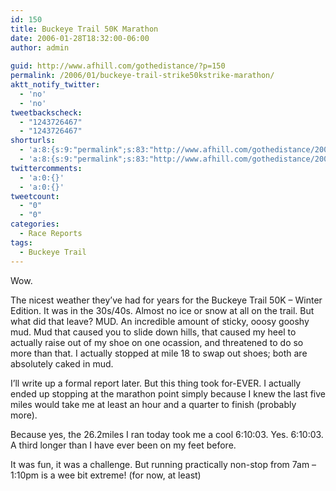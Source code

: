 ```yaml
---
id: 150
title: Buckeye Trail 50K Marathon
date: 2006-01-28T18:32:00-06:00
author: admin
  
guid: http://www.afhill.com/gothedistance/?p=150
permalink: /2006/01/buckeye-trail-strike50kstrike-marathon/
aktt_notify_twitter:
  - 'no'
  - 'no'
tweetbackscheck:
  - "1243726467"
  - "1243726467"
shorturls:
  - 'a:8:{s:9:"permalink";s:83:"http://www.afhill.com/gothedistance/2006/01/buckeye-trail-strike50kstrike-marathon/";s:7:"tinyurl";s:25:"http://tinyurl.com/5cx8he";s:4:"isgd";s:17:"http://is.gd/gFGO";s:5:"bitly";s:18:"http://bit.ly/RyfQ";s:5:"snipr";s:22:"http://snipr.com/agn5a";s:5:"snurl";s:22:"http://snurl.com/agn5a";s:7:"snipurl";s:24:"http://snipurl.com/agn5a";s:4:"trim";s:17:"http://tr.im/b8bw";}'
  - 'a:8:{s:9:"permalink";s:83:"http://www.afhill.com/gothedistance/2006/01/buckeye-trail-strike50kstrike-marathon/";s:7:"tinyurl";s:25:"http://tinyurl.com/5cx8he";s:4:"isgd";s:17:"http://is.gd/gFGO";s:5:"bitly";s:18:"http://bit.ly/RyfQ";s:5:"snipr";s:22:"http://snipr.com/agn5a";s:5:"snurl";s:22:"http://snurl.com/agn5a";s:7:"snipurl";s:24:"http://snipurl.com/agn5a";s:4:"trim";s:17:"http://tr.im/b8bw";}'
twittercomments:
  - 'a:0:{}'
  - 'a:0:{}'
tweetcount:
  - "0"
  - "0"
categories:
  - Race Reports
tags:
  - Buckeye Trail
---
```

Wow. 

The nicest weather they&#8217;ve had for years for the Buckeye Trail 50K &#8211; Winter Edition. It was in the 30s/40s. Almost no ice or snow at all on the trail. But what did that leave? MUD. An incredible amount of sticky, ooosy gooshy mud. Mud that caused you to slide down hills, that caused my heel to actually raise out of my shoe on one ocassion, and threatened to do so more than that. I actually stopped at mile 18 to swap out shoes; both are absolutely caked in mud.

I&#8217;ll write up a formal report later. But this thing took for-EVER. I actually ended up stopping at the marathon point simply because I knew the last five miles would take me at least an hour and a quarter to finish (probably more).

Because yes, the 26.2miles I ran today took me a cool 6:10:03. Yes. 6:10:03. A third longer than I have ever been on my feet before. 

It was fun, it was a challenge. But running practically non-stop from 7am &#8211; 1:10pm is a wee bit extreme! (for now, at least)